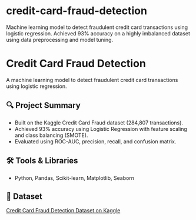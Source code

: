 # credit-card-fraud-detection
Machine learning model to detect fraudulent credit card transactions using logistic regression. Achieved 93% accuracy on a highly imbalanced dataset using data preprocessing and model tuning.


# Credit Card Fraud Detection

A machine learning model to detect fraudulent credit card transactions using logistic regression.

## 🔍 Project Summary
- Built on the Kaggle Credit Card Fraud dataset (284,807 transactions).
- Achieved 93% accuracy using Logistic Regression with feature scaling and class balancing (SMOTE).
- Evaluated using ROC-AUC, precision, recall, and confusion matrix.

## 🛠️ Tools & Libraries
- Python, Pandas, Scikit-learn, Matplotlib, Seaborn

## 📁 Dataset
[Credit Card Fraud Detection Dataset on Kaggle](https://www.kaggle.com/mlg-ulb/creditcardfraud)
